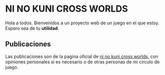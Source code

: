 # NI NO KUNI CROSS WORLDS
Hola a todos. Bienvenidos a un proyecto web de un juego en el que estoy.
Espero sea de tu **utilidad**.

## Publicaciones
Las publicaciones son de la pagina oficial de [ni no kuni cross worlds](https://ninokuni.netmarble.com/), con opiniones personales si es necesario o de otras personas de mi circulo de juego.
